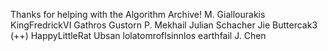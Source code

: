 Thanks for helping with the Algorithm Archive!
M. Giallourakis
KingFredrickVI
Gathros
Gustorn
P. Mekhail
Julian Schacher
Jie
Buttercak3 (++)
HappyLittleRat
Ubsan
lolatomroflsinnlos
earthfail
J. Chen
